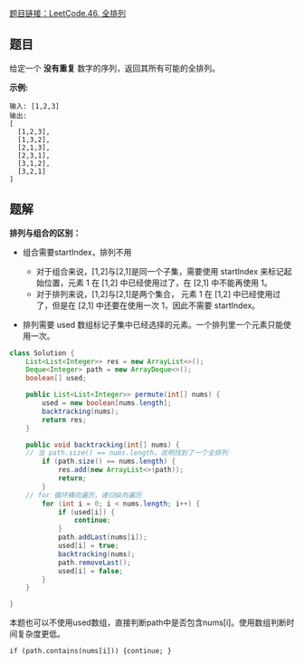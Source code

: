 [题目链接：LeetCode.46. 全排列](https://leetcode-cn.com/problems/permutations/)

## 题目

给定一个 **没有重复** 数字的序列，返回其所有可能的全排列。

**示例:**

```
输入: [1,2,3]
输出:
[
  [1,2,3],
  [1,3,2],
  [2,1,3],
  [2,3,1],
  [3,1,2],
  [3,2,1]
]
```

## 题解

**排列与组合的区别：**

* 组合需要startIndex，排列不用
  * 对于组合来说，[1,2]与[2,1]是同一个子集，需要使用 startIndex 来标记起始位置，元素 1 在 [1,2] 中已经使用过了，在 [2,1] 中不能再使用 1。
  * 对于排列来说，[1,2]与[2,1]是两个集合， 元素 1 在 [1,2] 中已经使用过了，但是在 [2,1] 中还要在使用一次 1，因此不需要 startIndex。

* 排列需要 used 数组标记子集中已经选择的元素。一个排列里一个元素只能使用一次。

```java
class Solution {
	List<List<Integer>> res = new ArrayList<>();
	Deque<Integer> path = new ArrayDeque<>();
	boolean[] used;

    public List<List<Integer>> permute(int[] nums) {
		used = new boolean[nums.length];
		backtracking(nums);
		return res;
	}

	public void backtracking(int[] nums) {
    // 当 path.size() == nums.length，说明找到了一个全排列
		if (path.size() == nums.length) {
			res.add(new ArrayList<>(path));
			return;
		}
    // for 循环横向遍历，递归纵向遍历
		for (int i = 0; i < nums.length; i++) {
			if (used[i]) {
				continue;
			}
			path.addLast(nums[i]);
			used[i] = true;
			backtracking(nums);
			path.removeLast();
			used[i] = false;
		}
	}

}
```

本题也可以不使用used数组，直接判断path中是否包含nums[i]。使用数组判断时间复杂度更低。

`if (path.contains(nums[i])) {continue; }`

